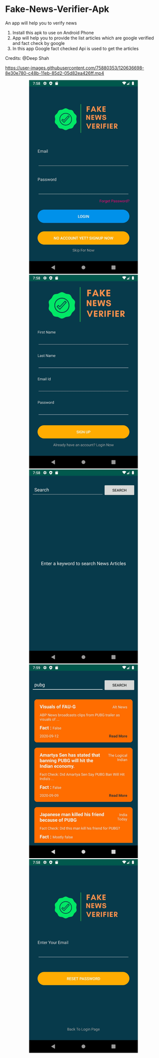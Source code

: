 # Fake-News-Verifier-Apk
An app will help you to verify news

1. Install this apk to use on Android Phone
2. App will help you to provide the list articles which are google verified and fact check by google
3. In this app Google fact checked Api is used to get the articles

Credits: @Deep Shah

https://user-images.githubusercontent.com/75880353/120636698-8e30e780-c48b-11eb-85d2-05d82ea426ff.mp4

<p align="center">
  <img src="https://github.com/Deeps966/Fake-News-Verifier/blob/main/Login%20Page.jpg" width="350">
  <img src="https://github.com/Deeps966/Fake-News-Verifier/blob/main/Signup%20Page.jpg" width="350">
  <img src="https://github.com/Deeps966/Fake-News-Verifier/blob/main/Dashboard%20page.jpg" width="350">
  <img src="https://github.com/Deeps966/Fake-News-Verifier/blob/main/Search%20Page.jpg" width="350">
  <img src="https://github.com/Deeps966/Fake-News-Verifier/blob/main/Forget%20Pass%20Page.jpg" width="350">  
</p>

